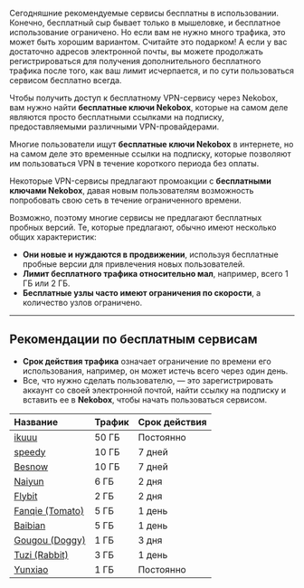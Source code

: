 Сегодняшние рекомендуемые сервисы бесплатны в использовании. Конечно, бесплатный сыр бывает только в мышеловке, и бесплатное использование ограничено. Но если вам не нужно много трафика, это может быть хорошим вариантом. Считайте это подарком! А если у вас достаточно адресов электронной почты, вы можете продолжать регистрироваться для получения дополнительного бесплатного трафика после того, как ваш лимит исчерпается, и по сути пользоваться сервисом бесплатно всегда.

Чтобы получить доступ к бесплатному VPN-сервису через Nekobox, вам нужно найти **бесплатные ключи Nekobox**, которые на самом деле являются просто бесплатными ссылками на подписку, предоставляемыми различными VPN-провайдерами.

Многие пользователи ищут **бесплатные ключи Nekobox** в интернете, но на самом деле это временные ссылки на подписку, которые позволяют им пользоваться VPN в течение короткого периода без оплаты.

Некоторые VPN-сервисы предлагают промоакции с **бесплатными ключами Nekobox**, давая новым пользователям возможность попробовать свою сеть в течение ограниченного времени.

Возможно, поэтому многие сервисы не предлагают бесплатных пробных версий. Те, которые предлагают, обычно имеют несколько общих характеристик:

* **Они новые и нуждаются в продвижении**, используя бесплатные пробные версии для привлечения новых пользователей.
* **Лимит бесплатного трафика относительно мал**, например, всего 1 ГБ или 2 ГБ.
* **Бесплатные узлы часто имеют ограничения по скорости**, а количество узлов ограничено.

---

## Рекомендации по бесплатным сервисам

* **Срок действия трафика** означает ограничение по времени его использования, например, он может истечь всего через один день.
* Все, что нужно сделать пользователю, — это зарегистрировать аккаунт со своей электронной почтой, найти ссылку на подписку и вставить ее в **Nekobox**, чтобы начать пользоваться сервисом.

| Название | Трафик | Срок действия |
| :--- | :--- | :--- |
| [ikuuu](https://ikuuu.de/auth/register?code=IdlE) | 50 ГБ | Постоянно |
| [speedy](https://cloud.speedypro.xyz/#/register?code=RTSPWuvE) | 10 ГБ | 7 дней |
| [Besnow](https://besnow.me/index.php#/register?code=3K6CuYQG) | 10 ГБ | 7 дней |
| [Naiyun](https://www.v2ny.me?path=register&code=05XjPGu5) | 6 ГБ | 2 дня |
| [Flybit](https://flybit.vip/#/register?code=KJiq4vYM) | 2 ГБ | 2 дня |
| [Fanqie (Tomato)](https://fqhy.xyz/auth/register?code=7dfO) | 5 ГБ | 1 день |
| [Baibian](https://bbxy.xn--cesw6hd3s99f.com/auth/register?code=uscB) | 5 ГБ | 1 день |
| [Gougou (Doggy)](https://inv.dginv.click/#/register?code=stiz6oME) | 1 ГБ | 3 дня |
| [Tuzi (Rabbit)](https://xn--aahqobiuz947-1s0y.xn--54qt46au9eooa.com/index.php#/register?code=8m21XQdd) | 3 ГБ | 1 день |
| [Yunxiao](https://cpdd.one/?r=106143) | 1 ГБ | Постоянно |